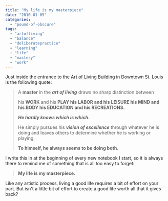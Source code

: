 ```yaml
---
title: "My life is my masterpiece"
date: "2010-01-05"
categories: 
  - "pound-of-obscure"
tags: 
  - "artofliving"
  - "balance"
  - "deliberatepractice"
  - "learning"
  - "life"
  - "mastery"
  - "work"
---
```


Just inside the entrance to the [Art of Living Building](http://stlouis.bizjournals.com/stlouis/stories/2005/12/12/story7.html) in Downtown St. Louis is the following quote:

> A **master** in the **_art of living_** draws no sharp distinction between
> 
> his **WORK** and his **PLAY his **LABOR** and his **LEISURE** his **MIND** and his **BODY** his **EDUCATION** and his **RECREATIONS**.**
> 
> **_He hardly knows which is which_.**
> 
> He simply pursues his **_vision of excellence_** through whatever he is doing and leaves others to determine whether he is working or playing.
> 
> **To himself, he always seems to be doing both**.

I write this in at the beginning of every new notebook I start, so it is always there to remind me of something that is all too easy to forget:

> **My life is my masterpiece.**

Like any artistic process, living a good life requires a bit of effort on your part. But isn't a little bit of effort to create a good life worth all that it gives back?

